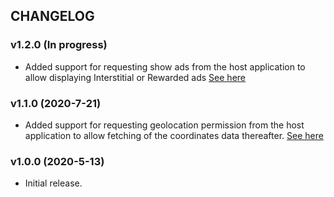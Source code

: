 ## CHANGELOG

### v1.2.0 (In progress)

- Added support for requesting show ads from the host application to allow displaying Interstitial or Rewarded ads [See here](README.MD#4-Show-Ads)


### v1.1.0 (2020-7-21)

- Added support for requesting geolocation permission from the host application to allow fetching of the coordinates data thereafter. [See here](README.md#3-Request-Permissions)

### v1.0.0 (2020-5-13)

- Initial release.
